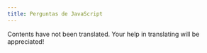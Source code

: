 ```yaml
---
title: Perguntas de JavaScript
---
```


Contents have not been translated. Your help in translating will be appreciated!
